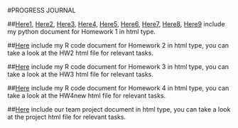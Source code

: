 #PROGRESS JOURNAL

##[Here1](files/582hw1task1-2020-2021.html), [Here2](files/582hw1task1-2019-2020.html), [Here3](files/582hw1task1-2018-2019.html), [Here4](files/582hw1-task2-2020-2021.html), [Here5](files/582hw1-task2-2019-2020.html), [Here6](files/582hw1-task2-2018-2019.html), [Here7](files/582hw1-task3-2020-2021.html), [Here8](files/582hw1-task3-2019-2020.html), [Here9](files/582hw1-task3-2018-2019.html) include my python document for Homework 1 in html type.

##[Here](files/HW2_rmd.html) include my R code document for Homework 2 in html type, you can take a look at the HW2 html file for relevant tasks.

##[Here](files/HW3_rmd.html) include my R code document for Homework 3 in html type, you can take a look at the HW3 html file for relevant tasks.

##[Here](files/HW4new_rmd-2.html) include my R code document for Homework 4 in html type, you can take a look at the HW4new html file for relevant tasks.

##[Here](files/IE_582_Project_Ozan_Mert_Toygar.html) include our team project document in html type, you can take a look at the project html file for relevant tasks.


